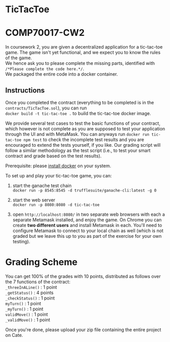 # TicTacToe
# COMP70017-CW2
In coursework 2, you are given a decentralized application for a tic-tac-toe game. The game isn't yet functional, and we expect you to know the rules of the game.  
We hence ask you to please complete the missing parts, identified with `/*Please complete the code here.*/`.  
We packaged the entire code into a docker container.  
  
## Instructions
Once you completed the contract (everything to be completed is in the `contracts/TicTacToe.sol`), you can run  
`docker build -t tic-tac-toe .` to build the tic-tac-toe docker image.  
  
We provide several test cases to test the basic functions of your contract, which however is not complete as you are supposed to test your application through the UI and with MetaMask. You can anyways run `docker run tic-tac-toe npm test` to check the incomplete test results and you are encouraged to extend the tests yourself, if you like. Our grading script will follow a similar methodology as the test script (i.e., to test your smart contract and grade based on the test results).
  
Prerequisite: please [install docker](https://docs.docker.com/desktop/) on your system.
  
To set up and play your tic-tac-toe game, you can:
  
1. start the ganache test chain  
`docker run -p 8545:8545 -d trufflesuite/ganache-cli:latest -g 0`
  
2. start the web server  
`docker run -p 8080:8080 -d tic-tac-toe`
  
3. open `http://localhost:8080/` in two separate web browsers with each a separate Metamask installed, and enjoy the game. On Chrome you can create **two different users** and install Metamask in each. You'll need to configure Metamask to connect to your local chain as well (which is not graded but we leave this up to you as part of the exercise for your own testing).

# Grading Scheme
You can get 100% of the grades with 10 points, distributed as follows over the 7 functions of the contract:  
`_threeInALine()` : 1 point  
`_getStatus()` : 4 points  
`_checkStatus()` : 1 point  
`myTurn()` : 1 point  
`_myTurn()` : 1 point  
`validMove()` : 1 point  
`_validMove()` : 1 point  
  
Once you're done, please upload your zip file containing the entire project on Cate.
